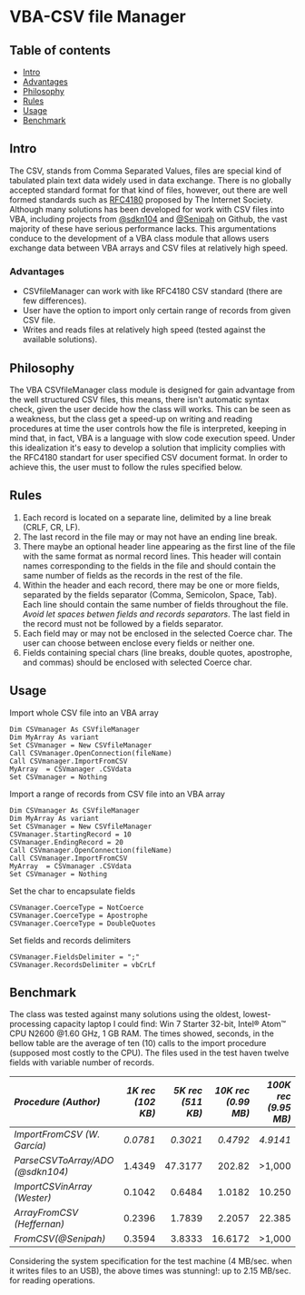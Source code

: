 # VBA-CSV file Manager
## Table of contents
* [Intro](https://github.com/ws-garcia/VBA-CSV-fileManager/blob/master##Intro)
* [Advantages](https://github.com/ws-garcia/VBA-CSV-fileManager/blob/master##Advantages)
* [Philosophy](https://github.com/ws-garcia/VBA-CSV-fileManager/blob/master##Philosophy)
* [Rules](https://github.com/ws-garcia/VBA-CSV-fileManager/blob/master##Rules)
* [Usage](https://github.com/ws-garcia/VBA-CSV-fileManager/blob/master##Usage)
* [Benchmark](https://github.com/ws-garcia/VBA-CSV-fileManager/blob/master##Benchmark)
## Intro
The CSV, stands from Comma Separated Values, files are special kind of tabulated plain text data widely used in data exchange. There is no globally accepted standard format for that kind of files, however, out there are well formed standards such as [RFC4180](https://www.ietf.org/rfc/rfc4180.txt) proposed by The Internet Society.
Although many solutions has been developed for work with CSV files into VBA, including projects from [@sdkn104](https://github.com/sdkn104/VBA-CSV) and [@Senipah](https://github.com/Senipah/VBA-Better-Array/tree/master/src) on Github, the vast majority of these have serious performance lacks. This argumentations conduce to the development of a VBA class module that allows users exchange data between VBA arrays and CSV files at relatively high speed.
### Advantages
* CSVfileManager can work with like RFC4180 CSV standard (there are few differences).
* User have the option to import only certain range of records from given CSV file.
* Writes and reads files at relatively high speed (tested against the available solutions).  
## Philosophy
The VBA CSVfileManager class module is designed for gain advantage from the well structured CSV files, this means, there isn't automatic syntax check, given the user decide how the class will works. This can be seen as a weakness, but the class get a speed-up on writing and reading procedures at time the user controls how the file is interpreted, keeping in mind that, in fact, VBA is a language with slow code execution speed. 
Under this idealization it's easy to develop a solution that implicity complies with the RFC4180 standart for user specified CSV document format. In order to achieve this, the user must to follow the rules specified below.
## Rules
1. Each record is located on a separate line, delimited by a line break (CRLF, CR, LF).
2. The last record in the file may or may not have an ending line break.
3. There maybe an optional header line appearing as the first line of the file with the same format as normal record lines.  This header will contain names corresponding to the fields in the file and should contain the same number of fields as the records in the rest of the file.
4. Within the header and each record, there may be one or more fields, separated by the fields separator (Comma, Semicolon, Space, Tab).  Each line should contain the same number of fields throughout the file.  *Avoid let spaces betwen fields and records separators*.  The last field in the record must not be followed by a fields separator.
5. Each field may or may not be enclosed in the selected Coerce char. The user can choose between enclose every fields or neither one.
6. Fields containing special chars (line breaks, double quotes, apostrophe, and commas) should be enclosed with selected Coerce char.
## Usage
Import whole CSV file into an VBA array
```vbscript
Dim CSVmanager As CSVfileManager
Dim MyArray As variant
Set CSVmanager = New CSVfileManager
Call CSVmanager.OpenConnection(fileName)
Call CSVmanager.ImportFromCSV
MyArray  = CSVmanager .CSVdata
Set CSVmanager = Nothing
```
Import a range of records from CSV file into an VBA array
```vbscript
Dim CSVmanager As CSVfileManager
Dim MyArray As variant
Set CSVmanager = New CSVfileManager
CSVmanager.StartingRecord = 10
CSVmanager.EndingRecord = 20
Call CSVmanager.OpenConnection(fileName)
Call CSVmanager.ImportFromCSV
MyArray  = CSVmanager .CSVdata
Set CSVmanager = Nothing
```
Set the char to encapsulate fields
```vbscript
CSVmanager.CoerceType = NotCoerce
CSVmanager.CoerceType = Apostrophe
CSVmanager.CoerceType = DoubleQuotes
```
Set fields and records delimiters
```vbscript
CSVmanager.FieldsDelimiter = ";"
CSVmanager.RecordsDelimiter = vbCrLf
```
## Benchmark
The class was tested against many solutions using the oldest, lowest-processing capacity laptop I could find: Win 7 Starter 32-bit, Intel® Atom™ CPU N2600 @1.60 GHz, 1 GB RAM. 
The times showed, seconds, in the bellow table are the average of ten (10) calls to the import procedure (supposed most costly to the CPU). The files used in the test haven twelve fields with variable number of records. 

|*Procedure (Author)*|*1K rec (102 KB)*|*5K rec (511 KB)*|*10K rec (0.99 MB)*|*100K rec (9.95 MB)*|
|:--------------------------|-----------------:|----------------:|----------------:|-----------------:|
|*ImportFromCSV (W. García)*|_0.0781_|_0.3021_|_0.4792_|_4.9141_|
|*ParseCSVToArray/ADO (@sdkn104)*|1.4349|47.3177|202.82|>1,000|
|*ImportCSVinArray (Wester)*|0.1042|0.6484|1.0182|10.250|
|*ArrayFromCSV (Heffernan)*|0.2396|1.7839|2.2057|22.385|
|*FromCSV(@Senipah)*|0.3594|3.8333|16.6172|>1,000|

Considering the system specification for the test machine (4 MB/sec. when it writes files to an USB), the above times was stunning!: up to 2.15 MB/sec. for reading operations.
